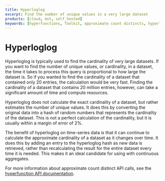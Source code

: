 ```yaml
---
title: Hyperloglog
excerpt: Find the number of unique values in a very large dataset
products: [cloud, mst, self_hosted]
keywords: [hyperfunctions, Toolkit, approximate count distincts, hyperloglog]
---
```


# Hyperloglog

Hyperloglog is typically used to find the cardinality of very large datasets. If
you want to find the number of unique values, or cardinality, in a dataset, the
time it takes to process this query is proportional to how large the dataset is.
So if you wanted to find the cardinality of a dataset that contained only 20
entries, the calculation would be very fast. Finding the cardinality of a
dataset that contains 20 million entries, however, can take a significant amount
of time and compute resources.

Hyperloglog does not calculate the exact cardinality of a dataset, but rather
estimates the number of unique values. It does this by converting the original
data into a hash of random numbers that represents the cardinality of the
dataset. This is not a perfect calculation of the cardinality, but it is usually
within a margin of error of 2%.

The benefit of hyperloglog on time-series data is that it can continue to
calculate the approximate cardinality of a dataset as it changes over time. It
does this by adding an entry to the hyperloglog hash as new data is retrieved,
rather than recalculating the result for the entire dataset every time it is
needed. This makes it an ideal candidate for using with continuous aggregates.

For more information about approximate count distinct API calls, see the
[hyperfunction API documentation][hyperfunctions-api-approx-count-distincts].

[hyperfunctions-api-approx-count-distincts]: /api/:currentVersion:/hyperfunctions/approximate-count-distinct/hyperloglog/
